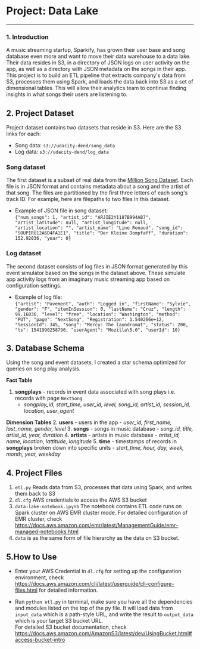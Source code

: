 # Project: Data Lake
---
### 1. Introduction
A music streaming startup, Sparkify, has grown their user base and song database even more and want to move their data warehouse to a data lake. Their data resides in S3, in a directory of JSON logs on user activity on the app, as well as a directory with JSON metadata on the songs in their app. </br>
This project is to build an ETL pipeline that extracts company's data from S3, processes them using Spark, and loads the data back into S3 as a set of dimensional tables. This will allow their analytics team to continue finding insights in what songs their users are listening to.

## 2. Project Dataset
Project dataset contains two datasets that reside in S3. Here are the S3 links for each:
- Song data: `s3://udacity-dend/song_data`
- Log data: `s3://udacity-dend/log_data`

### Song dataset
The first dataset is a subset of real data from the [Million Song Dataset](http://millionsongdataset.com/). Each file is in JSON format and contains metadata about a song and the artist of that song. The files are partitioned by the first three letters of each song's track ID. For example, here are filepaths to two files in this dataset. </br>

- Example of JSON file in song dataset: </br>
`{"num_songs": 1, "artist_id": "ARJIE2Y1187B994AB7", "artist_latitude": null, "artist_longitude": null, "artist_location": "", "artist_name": "Line Renaud", "song_id": "SOUPIRU12A6D4FA1E1", "title": "Der Kleine Dompfaff", "duration": 152.92036, "year": 0}`

### Log dataset
The second dataset consists of log files in JSON format generated by this event simulator based on the songs in the dataset above. These simulate app activity logs from an imaginary music streaming app based on configuration settings.
- Example of log file: </br>
`{"artist": "Pavement", "auth": "Logged in", "firstName": "Sylvie", "gender": "F", "itemInSession": 0, "lastName": "Cruz", "length": 99.16036, "level": "free", "location": "Washington", "method": "PUT", "page": "NextSong", "Registration": 1.540266e+12, "SessionId": 345, "song": "Mercy: The laundromat", "status": 200, "ts": 1541990258796, "userAgent": "Mozilla\5.0", "userId": 10}`

## 3. Database Schema
Using the song and event datasets, I created a star schema optimized for queries on song play analysis. </br>

**Fact Table**
1. **songplays** - records in event data associated with song plays i.e. records with page `NextSong`
    - *songplay_id, start_time, user_id, level, song_id, artist_id, session_id, location, user_agent*


**Dimension Tables**
2. **users** - users in the app
    - *user_id, first_name, last_name, gender, level*
3. **songs** - songs in music database
    - *song_id, title, artist_id, year, duration*
4. **artists** - artists in music database
    - *artist_id, name, location, lattitude, longitude*
5. **time** - timestamps of records in **songplays** broken down into specific units
    - *start_time, hour, day, week, month, year, weekday*


## 4. Project Files
1. `etl.py` Reads data from S3, processes that data using Spark, and writes them back to S3 </br>
2. `dl.cfg` AWS credentials to access the AWS S3 bucket</br>
3. `data-lake-notebook.ipynb` The notebook contains ETL code runs on Spark cluster on AWS EMR cluster mode. For detailed configuration of EMR cluster, check https://docs.aws.amazon.com/emr/latest/ManagementGuide/emr-managed-notebooks.html
4. `data` is as the same form of file hierarchy as the data on S3 bucket.



## 5.How to Use
- Enter your AWS Credential in `dl.cfg` for setting up the configuration environment, check https://docs.aws.amazon.com/cli/latest/userguide/cli-configure-files.html for detailed information.</br>

- Run `python etl.py` in terminal, make sure you have all the dependencies and modules listed on the top of the py file. It will load data from `input_data` which is a path-style URL, and write the result to `output_data` which is your target S3 bucket URL. </br>For detailed S3 bucket documentation, check https://docs.aws.amazon.com/AmazonS3/latest/dev/UsingBucket.html#access-bucket-intro